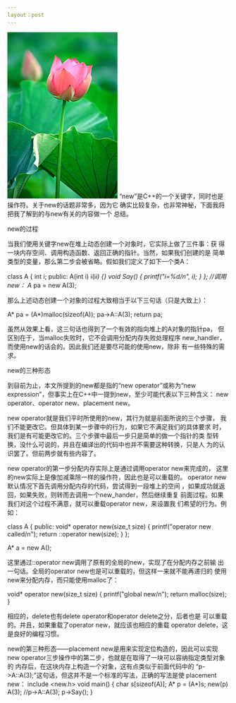 ```yaml
---
layout：post
---
```

<img src="/images/ic01390201.jpg" class="fit image">
“new”是C++的一个关键字，同时也是操作符。关于new的话题非常多，因为它
确实比较复杂，也非常神秘，下面我将把我了解到的与new有关的内容做一个
总结。

new的过程

当我们使用关键字new在堆上动态创建一个对象时，它实际上做了三件事：获
得一块内存空间、调用构造函数、返回正确的指针。当然，如果我们创建的是
简单类型的变量，那么第二步会被省略。假如我们定义了如下一个类A：

class A
{
   int i;
public:
   A(int i) i(i*i) {}
   void Say()  { printf("i=%d/n", i); }
};
//调用new：
A* pa = new A(3);

那么上述动态创建一个对象的过程大致相当于以下三句话（只是大致上）：

A* pa = (A*)malloc(sizeof(A));
pa->A::A(3);
return pa;

虽然从效果上看，这三句话也得到了一个有效的指向堆上的A对象的指针pa，
但区别在于，当malloc失败时，它不会调用分配内存失败处理程序
new_handler，而使用new的话会的。因此我们还是要尽可能的使用new，除非
有一些特殊的需求。

new的三种形态

到目前为止，本文所提到的new都是指的“new operator”或称为“new
expression”，但事实上在C++中一提到new，至少可能代表以下三种含义：
new operator、operator new、placement new。

new operator就是我们平时所使用的new，其行为就是前面所说的三个步骤，
我们不能更改它。但具体到某一步骤中的行为，如果它不满足我们的具体要求
时，我们是有可能更改它的。三个步骤中最后一步只是简单的做一个指针的类
型转换，没什么可说的，并且在编译出的代码中也并不需要这种转换，只是人
为的认识罢了。但前两步就有些内容了。

new operator的第一步分配内存实际上是通过调用operator new来完成的，
这里的new实际上是像加减乘除一样的操作符，因此也是可以重载的。
operator new默认情况下首先调用分配内存的代码，尝试得到一段堆上的空间
，如果成功就返回，如果失败，则转而去调用一个new_hander，然后继续重复
前面过程。如果我们对这个过程不满意，就可以重载operator new，来设置我
们希望的行为。例如：

class A
{
public:
   void* operator new(size_t size)
   {
       printf("operator new called/n");
       return ::operator new(size);
   }
};

A* a = new A();

这里通过::operator new调用了原有的全局的new，实现了在分配内存之前输
出一句话。全局的operator new也是可以重载的，但这样一来就不能再递归的
使用new来分配内存，而只能使用malloc了：

void* operator new(size_t size)
{
   printf("global new/n");
   return malloc(size);
}

相应的，delete也有delete operator和operator delete之分，后者也是
可以重载的。并且，如果重载了operator new，就应该也相应的重载
operator delete，这是良好的编程习惯。

new的第三种形态——placement new是用来实现定位构造的，因此可以实现new
operator三步操作中的第二步，也就是在取得了一块可以容纳指定类型对象的
内存后，在这块内存上构造一个对象，这有点类似于前面代码中的
“p->A::A(3);”这句话，但这并不是一个标准的写法，正确的写法是使
placement new：
include <new.h>
void main()
{
   char s[sizeof(A)];
   A* p = (A*)s;
   new(p) A(3); //p->A::A(3);
   p->Say();
}
